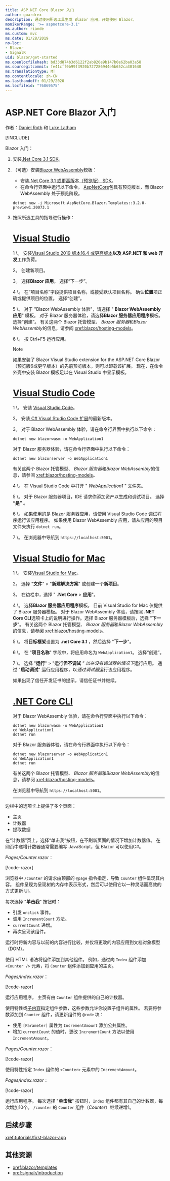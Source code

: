 ```yaml
---
title: ASP.NET Core Blazor 入门
author: guardrex
description: 通过使用所选工具生成 Blazor 应用，开始使用 Blazor。
monikerRange: '>= aspnetcore-3.1'
ms.author: riande
ms.custom: mvc
ms.date: 01/28/2019
no-loc:
- Blazor
- SignalR
uid: blazor/get-started
ms.openlocfilehash: bd33d874b3d6122f2ab820e9b147b0e62ba03a58
ms.sourcegitcommit: fe41cff0b99f3920b727286944e5b652ca301640
ms.translationtype: MT
ms.contentlocale: zh-CN
ms.lasthandoff: 01/29/2020
ms.locfileid: "76869575"
---
```

# <a name="get-started-with-aspnet-core-blazor"></a>ASP.NET Core Blazor 入门

作者：[Daniel Roth](https://github.com/danroth27) 和 [Luke Latham](https://github.com/guardrex)

[!INCLUDE[](~/includes/blazorwasm-preview-notice.md)]

Blazor 入门：

1. 安装[.Net Core 3.1 SDK](https://dotnet.microsoft.com/download/dotnet-core/3.1)。

1. （可选）安装[Blazor WebAssembly](xref:blazor/hosting-models#blazor-webassembly)模板：
   * 安装[.Net Core 3.1 或更高版本（预览版） SDK](https://dotnet.microsoft.com/download/dotnet-core/3.1)。
   * 在命令行界面中运行以下命令。 [AspNetCore](https://www.nuget.org/packages/Microsoft.AspNetCore.Blazor.Templates/)包具有预览版本，而 Blazor WebAssembly 处于预览阶段。

   ```dotnetcli
   dotnet new -i Microsoft.AspNetCore.Blazor.Templates::3.2.0-preview1.20073.1
   ```

1. 按照所选工具的指导进行操作：

   # <a name="visual-studiotabvisual-studio"></a>[Visual Studio](#tab/visual-studio)

   1 \。 安装[Visual Studio 2019 版本16.4 或更高版本](https://visualstudio.microsoft.com/vs/preview/)**以及 ASP.NET 和 web 开发**工作负荷。

   2。 创建新项目。

   3。 选择**Blazor 应用**。 选择“下一步”。

   4 \。 在“项目名称”字段提供项目名称，或接受默认项目名称。 确认**位置**项正确或提供项目的位置。 选择“创建”。

   5 \。 对于 "Blazor WebAssembly 体验"，请选择 " **Blazor WebAssembly 应用**" 模板。 对于 Blazor 服务器体验，请选择**Blazor 服务器应用程序**模板。 选择“创建”。 有关这两个 Blazor 托管模型、 *Blazor 服务器*和*Blazor WebAssembly*的信息，请参阅 <xref:blazor/hosting-models>。

   6 \。 按 Ctrl+F5 运行应用。

   > [!NOTE]
   > 如果安装了 Blazor Visual Studio extension for the ASP.NET Core Blazor （预览版6或更早版本）的先前预览版本，则可以卸载该扩展。 现在，在命令外壳中安装 Blazor 模板足以在 Visual Studio 中显示模板。

   # <a name="visual-studio-codetabvisual-studio-code"></a>[Visual Studio Code](#tab/visual-studio-code)

   1 \。 安装 [Visual Studio Code](https://code.visualstudio.com/)。

   2。 安装[ C# Visual Studio Code 扩展](https://marketplace.visualstudio.com/items?itemName=ms-vscode.csharp)的最新版本。

   3。 对于 Blazor WebAssembly 体验，请在命令行界面中执行以下命令：

      ```dotnetcli
      dotnet new blazorwasm -o WebApplication1
      ```

      对于 Blazor 服务器体验，请在命令行界面中执行以下命令：

      ```dotnetcli
      dotnet new blazorserver -o WebApplication1
      ```

      有关这两个 Blazor 托管模型、 *Blazor 服务器*和*Blazor WebAssembly*的信息，请参阅 <xref:blazor/hosting-models>。

   4 \。 在 Visual Studio Code 中打开 " *WebApplication1* " 文件夹。

   5 \。 对于 Blazor 服务器项目，IDE 请求你添加资产以生成和调试项目。 选择 **“是”** 。

   6 \。 如果使用的是 Blazor 服务器应用，请使用 Visual Studio Code 调试程序运行该应用程序。 如果使用 Blazor WebAssembly 应用，请从应用的项目文件夹执行 `dotnet run`。

   7 \。 在浏览器中导航到 `https://localhost:5001`。

   # <a name="visual-studio-for-mactabvisual-studio-mac"></a>[Visual Studio for Mac](#tab/visual-studio-mac)

   1 \。 安装[Visual Studio for Mac](https://visualstudio.microsoft.com/vs/mac/)。

   2。 选择 "**文件**" > "**新建解决方案**" 或创建一个**新项目**。

   3。 在边栏中，选择 " **.Net Core** > **应用**"。

   4 \。 选择**Blazor 服务器应用程序**模板。 目前 Visual Studio for Mac 仅提供了 Blazor 服务器模板。 对于 Blazor WebAssembly 体验，请按照 **.NET Core CLI**选项卡上的说明进行操作。选择 Blazor 服务器模板后，选择 "**下一步**"。 有关这两个 Blazor 托管模型、 *Blazor 服务器*和*Blazor WebAssembly*的信息，请参阅 <xref:blazor/hosting-models>。

   <!-- For a Blazor WebAssembly experience, select the **Blazor WebAssembly App** template. Select **Next**. -->

   5 \。 将**目标框架**设置为 **.net Core 3.1** ，然后选择 "**下一步**"。

   6 \。 在 "**项目名称**" 字段中，将应用命名为 `WebApplication1`。 选择“创建”。

   7 \。 选择 "**运行**" > "运行**但不调试** *" 以在没有调试器的情况下*运行应用。 通过 "**启动调试**" 运行应用程序，以*通过调试器*运行该应用程序。

   如果出现了信任开发证书的提示，请信任证书并继续。

   # <a name="net-core-clitabnetcore-cli"></a>[.NET Core CLI](#tab/netcore-cli/)

   对于 Blazor WebAssembly 体验，请在命令行界面中执行以下命令：

   ```dotnetcli
   dotnet new blazorwasm -o WebApplication1
   cd WebApplication1
   dotnet run
   ```

   对于 Blazor 服务器体验，请在命令行界面中执行以下命令：

   ```dotnetcli
   dotnet new blazorserver -o WebApplication1
   cd WebApplication1
   dotnet run
   ```

   有关这两个 Blazor 托管模型、 *Blazor 服务器*和*Blazor WebAssembly*的信息，请参阅 <xref:blazor/hosting-models>。

   在浏览器中导航到 `https://localhost:5001`。

   ---

边栏中的选项卡上提供了多个页面：

* 主页
* 计数器
* 提取数据

在“计数器”页上，选择“单击我”按钮，在不刷新页面的情况下增加计数器值。 在网页中递增计数器通常需要编写 JavaScript，但 Blazor 可以使用C#。

*Pages/Counter.razor*：

[!code-razor[](get-started/samples_snapshot/3.x/Counter1.razor?highlight=7,12-15)]

浏览器中 `/counter` 的请求由顶部的 `@page` 指令指定，导致 `Counter` 组件呈现其内容。 组件呈现为呈现树的内存中表示形式，然后可以使用它以一种灵活而高效的方式更新 UI。

每次选择 "**单击我**" 按钮时：

* 引发 `onclick` 事件。
* 调用 `IncrementCount` 方法。
* `currentCount` 递增。
* 再次呈现该组件。

运行时将新内容与以前的内容进行比较，并仅将更改的内容应用到文档对象模型（DOM）。

使用 HTML 语法将组件添加到其他组件。 例如，通过向 `Index` 组件添加 `<Counter />` 元素，将 `Counter` 组件添加到应用的主页。

*Pages/Index.razor*：

[!code-razor[](get-started/samples_snapshot/3.x/Index1.razor?highlight=7)]

运行应用程序。 主页有由 `Counter` 组件提供的自己的计数器。

使用特性或[子内容](xref:blazor/components#child-content)指定组件参数，这些参数允许你设置子组件的属性。 若要将参数添加到 `Counter` 组件，请更新组件的 `@code` 块：

* 使用 `[Parameter]` 属性为 `IncrementAmount` 添加公共属性。
* 增加 `currentCount` 的值时，更改 `IncrementCount` 方法以使用 `IncrementAmount`。

*Pages/Counter.razor*：

[!code-razor[](get-started/samples_snapshot/3.x/Counter2.razor?highlight=12-13,17)]

使用特性指定 `Index` 组件的 `<Counter>` 元素中的 `IncrementAmount`。

*Pages/Index.razor*：

[!code-razor[](get-started/samples_snapshot/3.x/Index2.razor?highlight=7)]

运行应用程序。 每次选择 "**单击我**" 按钮时，`Index` 组件都有其自己的计数器，每次增加10个。 `/counter` 的 `Counter` 组件（*Counter*）继续递增1。

## <a name="next-steps"></a>后续步骤

<xref:tutorials/first-blazor-app>

## <a name="additional-resources"></a>其他资源

* <xref:blazor/templates>
* <xref:signalr/introduction>
